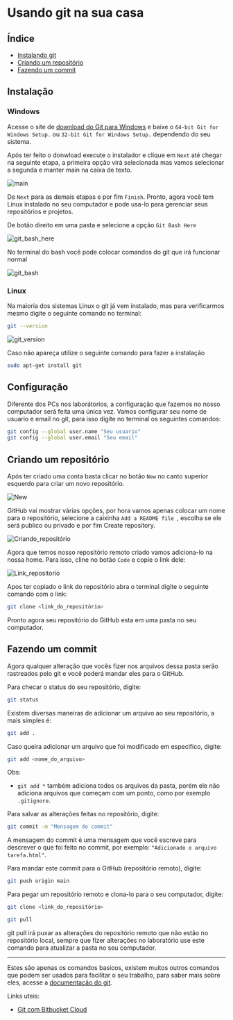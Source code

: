# Usando git na sua casa

## Índice

* [Instalando git](#instalação)
* [Criando um repositório](#criando-um-repositório)
* [Fazendo um commit](#fazendo-um-commit)

## Instalação

### Windows

Acesse o site de [download do Git para Windows](https://git-scm.com/download/win) e baixe o `64-bit Git for Windows Setup.` ou `32-bit Git for Windows Setup.` dependendo do seu sistema.

Após ter feito o donwload execute o instalador e clique em `Next` até chegar na seguinte etapa, a primeira opção virá selecionada mas vamos selecionar a segunda e manter main na caixa de texto.

![main](Images/Git/main.png)

De `Next` para as demais etapas e por fim `Finish`. Pronto, agora você tem Linux instalado no seu computador e pode usa-lo para gerenciar seus repositórios e projetos.

De botão direito em uma pasta e selecione a opção `Git Bash Here`

![git_bash_here](Images/git_bash_here.png)

No terminal do bash você pode colocar comandos do git que irá funcionar normal

![git_bash](Images/git_bash.png)

### Linux

Na maioria dos sistemas Linux o git já vem instalado, mas para verificarmos mesmo digite o seguinte comando no terminal:

```bash
git --version
```
![git_version](../Images/version.png)

Caso não apareça utilize o seguinte comando para fazer a instalação

```bash
sudo apt-get install git
```

## Configuração
Diferente dos PCs nos laborátorios, a configuração que fazemos no nosso computador será feita uma única vez. Vamos configurar seu nome de usuario e email no git, para isso digite no terminal os seguintes comandos:

```bash
git config --global user.name "Seu usuario"
git config --global user.email "Seu email"
```

## Criando um repositório

Após ter criado uma conta basta clicar no botão `` New `` no canto superior esquerdo para criar um novo repositório.

![New](../Images/new.png)

GitHub vai mostrar várias opções, por hora vamos apenas colocar um nome para o repositório, selecione a caixinha ``Add a README file ``, escolha se ele será publico ou privado e por fim Create repository.

![Criando_repositório](../Images/criando_repositorio.png)

Agora que temos nosso repositório remoto criado vamos adiciona-lo na nossa home. Para isso, cline no botão ``Code`` e copie o link dele:

![Link_repositorio](../Images/clonar_repositorio.png)

Apos ter copiado o link do repositório abra o terminal digite o seguinte comando com o link:

```bash
git clone <link_do_repositório>
```
Pronto agora seu repositório do GitHub esta em uma pasta no seu computador.

<!--
Vamos começar criando um repositório no GitHub

Após ter criado uma conta basta clicar no botão `` New `` no canto superior esquerdo para criar um novo repositório.

![New](../Images/new.png)

GitHub vai mostrar várias opções, por hora vamos apenas colocar um nome para o repositório e escolher se ele será publico ou privado.

![Criando_repositório](../Images/criando_repositório.png)

Pronto, seu repositório remoto esta criado :D

Ainda precisamos linkar ele a um repositório local (no seu computador). O GitHub já nos mostra como fazer isso mostrando uma serie de comandos que devemos digitar no terminal. Este é o comando para criar um repositório local e ele deve ser feito dentro da pasta que deseja criar o repositório:

```bash
git init
```

Vamos analisar os demais comandos no topico a seguir. Apos isso seu repositório já está pronto para... <!-- ...

![Link_repositório](../Images/link_repositório.png)
-->
## Fazendo um commit

Agora qualquer alteração que vocês fizer nos arquivos dessa pasta serão rastreados pelo git e você poderá mandar eles para o GitHub.

Para checar o status do seu repositório, digite:

```bash
git status
```

Existem diversas maneiras de adicionar um arquivo ao seu repositório, a mais simples é:

```bash
git add .
```

Caso queira adicionar um arquivo que foi modificado em especifico, digite:

```bash
git add <nome_do_arquivo>
```

Obs:
- `` git add * `` também adiciona todos os arquivos da pasta, porém ele não adiciona arquivos que começam com um ponto, como por exemplo `` .gitignore ``.

Para salvar as alterações feitas no repositório, digite:

```bash
git commit -m "Mensagem do commit"
```

A mensagem do commit é uma mensagem que você escreve para descrever o que foi feito no commit, por exemplo: `` "Adicionado o arquivo tarefa.html" ``.

Para mandar este commit para o GitHub (repositório remoto), digite:

```bash
git push origin main
```

Para pegar um repositório remoto e clona-lo para o seu computador, digite:

```bash
git clone <link_do_repositório>
```

```bash
git pull
```

git pull irá puxar as alterações do repositório remoto que não estão no repositório local, sempre que fizer alterações no laboratório use este comando para atualizar a pasta no seu computador.
___
Estes são apenas os comandos basicos, existem muitos outros comandos que podem ser usados para facilitar o seu trabalho, para saber mais sobre eles, acesse a [documentação do git](https://git-scm.com/docs).

Links uteis:
- [Git com Bitbucket Cloud](https://www.atlassian.com/br/git/tutorials/learn-git-with-bitbucket-cloud)